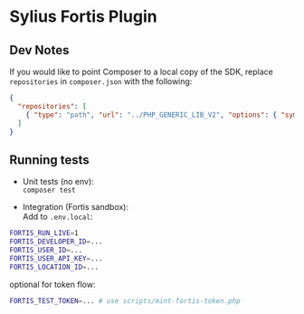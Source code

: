 # Sylius Fortis Plugin

## Dev Notes

If you would like to point Composer to a local copy of the SDK, replace `repositories` in `composer.json` with the following:

```json
{
  "repositories": [
    { "type": "path", "url": "../PHP_GENERIC_LIB_V2", "options": { "symlink": false } }
  ]
}
```

## Running tests

- Unit tests (no env):  
  `composer test`

- Integration (Fortis sandbox):  
  Add to `.env.local`:

```bash
FORTIS_RUN_LIVE=1
FORTIS_DEVELOPER_ID=...
FORTIS_USER_ID=...
FORTIS_USER_API_KEY=...
FORTIS_LOCATION_ID=...
```

optional for token flow:
```bash
FORTIS_TEST_TOKEN=... # use scripts/mint-fortis-token.php
```
